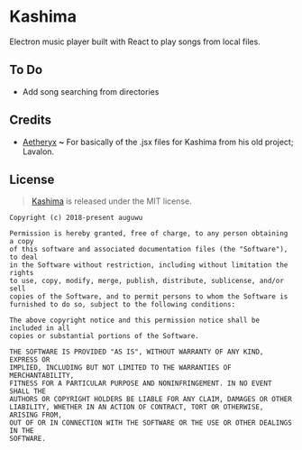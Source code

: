 # Kashima
Electron music player built with React to play songs from local files.

## To Do
- Add song searching from directories

## Credits
- [Aetheryx](https://github.com/aetheryx) **~** For basically of the .jsx files for Kashima from his old project; Lavalon.

## License
> [Kashima](https://github.com/kashima-app/kashima) is released under the MIT license.

```
Copyright (c) 2018-present auguwu

Permission is hereby granted, free of charge, to any person obtaining a copy
of this software and associated documentation files (the "Software"), to deal
in the Software without restriction, including without limitation the rights
to use, copy, modify, merge, publish, distribute, sublicense, and/or sell
copies of the Software, and to permit persons to whom the Software is
furnished to do so, subject to the following conditions:

The above copyright notice and this permission notice shall be included in all
copies or substantial portions of the Software.

THE SOFTWARE IS PROVIDED "AS IS", WITHOUT WARRANTY OF ANY KIND, EXPRESS OR
IMPLIED, INCLUDING BUT NOT LIMITED TO THE WARRANTIES OF MERCHANTABILITY,
FITNESS FOR A PARTICULAR PURPOSE AND NONINFRINGEMENT. IN NO EVENT SHALL THE
AUTHORS OR COPYRIGHT HOLDERS BE LIABLE FOR ANY CLAIM, DAMAGES OR OTHER
LIABILITY, WHETHER IN AN ACTION OF CONTRACT, TORT OR OTHERWISE, ARISING FROM,
OUT OF OR IN CONNECTION WITH THE SOFTWARE OR THE USE OR OTHER DEALINGS IN THE
SOFTWARE.
```